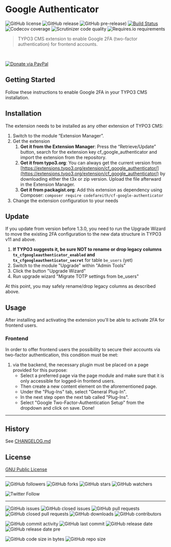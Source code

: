 # Google Authenticator

![GitHub license](https://img.shields.io/github/license/codeFareith/cf_google_authenticator.svg?style=flat-square&label=License)
![GitHub release](https://img.shields.io/github/release/codeFareith/cf_google_authenticator.svg?style=flat-square&stable)
![GitHub pre-release)](https://img.shields.io/github/tag-pre/codeFareith/cf_google_authenticator.svg?style=flat-square&label=develop)
[![Build Status](https://travis-ci.org/codeFareith/cf_google_authenticator.svg?branch=master)](https://travis-ci.org/codeFareith/cf_google_authenticator)
![Codecov coverage](https://img.shields.io/codecov/c/github/codefareith/cf_google_authenticator.svg?style=flat-square)
![Scrutinizer code quality](https://img.shields.io/scrutinizer/quality/g/codeFareith/cf_google_authenticator.svg?style=flat-square)
![Requires.io requirements](https://img.shields.io/requires/github/codeFareith/cf_google_authenticator.svg?style=flat-square)
<!-- ![Libraries.io dependencies](https://img.shields.io/librariesio/github/codeFareith/cf_google_authenticator.svg?style=flat-square) -->

> TYPO3 CMS extension to enable Google 2FA (two-factor authentication) for frontend accounts.

<br>

[![Donate via PayPal](https://img.shields.io/badge/Donate-%230070ba.svg?style=for-the-badge&logo=paypal&labelColor=eeeeee)](https://www.paypal.me/fareith)


## Getting Started

Follow these instructions to enable Google 2FA in your TYPO3 CMS installation.

## Installation
The extension needs to be installed as any other extension of TYPO3 CMS:
1. Switch to the module “Extension Manager”.
2. Get the extension
    1. **Get it from the Extension Manager**: Press the “Retrieve/Update” button, search for the extension key cf_google_authenticator and import the extension from the repository.
    2. **Get it from typo3.org**: You can always get the current version from [https://extensions.typo3.org/extension/cf_google_authenticator/](https://extensions.typo3.org/extension/cf_google_authenticator/) by downloading either the t3x or zip version. Upload the file afterward in the Extension Manager.
    3. **Get it from packagist.org**: Add this extension as dependency using Composer: `composer require codefareith/cf-google-authenticator`
3. Change the extension configuration to your needs

## Update
If you update from version before 1.3.0, you need to run the Upgrade Wizard to move the existing 2FA configuration to
the new data structure in TYPO3 v11 and above.

1. **If TYPO3 suggests it, be sure NOT to rename or drop legacy columns `tx_cfgoogleauthenticator_enabled` and
   `tx_cfgoogleauthenticator_secret`** for table `be_users` (yet)
2. Switch to the module "Upgrade" within "Admin Tools"
3. Click the button "Upgrade Wizard"
4. Run upgrade wizard "Migrate TOTP settings from be_users"

At this point, you may safely rename/drop legacy columns as described above.

## Usage
After installing and activating the extension you'll be able to activate 2FA for frontend users.

### Frontend
In order to offer frontend users the possibility to secure their accounts via two-factor authentication, this condition must be met:

1. via the backend, the necessary plugin must be placed on a page provided for this purpose:
    - Select a preferred page via the page module and make sure that it is only accessible for logged-in frontend users.
    - Then create a new content element on the aforementioned page.
    - Under the "Plug-Ins" tab, select "General Plug-In".
    - In the next step open the next tab called "Plug-Ins".
    - Select "Google Two-Factor-Authentication Setup" from the dropdown and click on save. Done!

***

## History
See [CHANGELOG.md](CHANGELOG.md)

## License
[GNU Public License](http://opensource.org/licenses/gpl-license.php)

----

<!-- GITHUB SOCIAL -->
![GitHub followers](https://img.shields.io/github/followers/codeFareith.svg?style=social)
![GitHub forks](https://img.shields.io/github/forks/codeFareith/cf_google_authenticator.svg?style=social)
![GitHub stars](https://img.shields.io/github/stars/codeFareith/cf_google_authenticator.svg?style=social)
![GitHub watchers](https://img.shields.io/github/watchers/codeFareith/cf_google_authenticator.svg?style=social)

![Twitter Follow](https://img.shields.io/twitter/follow/codeFareith.svg?label=%40codeFareith&style=social)

----

![GitHub issues](https://img.shields.io/github/issues-raw/codeFareith/cf_google_authenticator.svg?style=flat-square&logo=github)
![GitHub closed issues](https://img.shields.io/github/issues-closed-raw/codeFareith/cf_google_authenticator.svg?style=flat-square&logo=github)
![GitHub pull requests](https://img.shields.io/github/issues-pr-raw/codeFareith/cf_google_authenticator.svg?style=flat-square&logo=github)
![GitHub closed pull requests](https://img.shields.io/github/issues-pr-closed-raw/codeFareith/cf_google_authenticator.svg?style=flat-square&logo=github)
![GitHub downloads](https://img.shields.io/github/downloads/codeFareith/cf_google_authenticator/total.svg?style=flat-square&logo=github)
![GitHub contributors](https://img.shields.io/github/contributors/codeFareith/cf_google_authenticator.svg?style=flat-square&logo=github)

<!-- GITHUB INSIGHTS -->
![GitHub commit activity](https://img.shields.io/github/commit-activity/m/codeFareith/cf_google_authenticator.svg?style=flat-square&logo=github)
![GitHub last commit](https://img.shields.io/github/last-commit/codeFareith/cf_google_authenticator.svg?style=flat-square&logo=github)
![GitHub release date](https://img.shields.io/github/release-date/codeFareith/cf_google_authenticator.svg?style=flat-square&logo=github)
![GitHub release date pre](https://img.shields.io/github/release-date-pre/codeFareith/cf_google_authenticator.svg?style=flat-square&logo=github)

<!-- METADATA -->
![GitHub code size in bytes](https://img.shields.io/github/languages/code-size/codeFareith/cf_google_authenticator.svg?style=flat-square)
![GitHub repo size](https://img.shields.io/github/repo-size/codeFareith/cf_google_authenticator.svg?style=flat-square)
